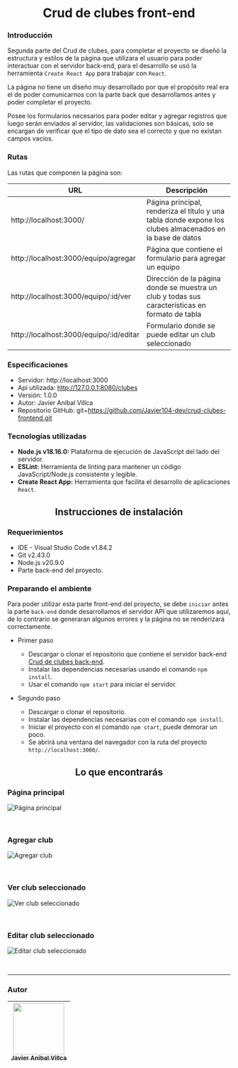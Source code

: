 <h1 align='center'>Crud de clubes front-end</h1>

### Introducción
Segunda parte del Crud de clubes, para completar el proyecto se diseñó la estructura y estilos de la página que utilizara el usuario para poder interactuar con el servidor back-end, para el desarrollo se usó la herramienta `Create React App` para trabajar con `React`.

La página no tiene un diseño muy desarrollado por que el propósito real era el de poder comunicarnos con la parte back que desarrollamos antes y poder completar el proyecto.

Posee los formularios necesarios para poder editar y agregar registros que luego serán enviados al servidor, las validaciones son básicas, solo se encargan de verificar que el tipo de dato sea el correcto y que no existan campos vacíos.

### Rutas
Las rutas que componen la página son:

| URL                                     | Descripción                                                                                               |
| --------------------------------------- | --------------------------------------------------------------------------------------------------------- |
| http://localhost:3000/                  | Página principal, renderiza el título y una tabla donde expone los clubes almacenados en la base de datos |
| http://localhost:3000/equipo/agregar    | Página que contiene el formulario para agregar un equipo                                                  |
| http://localhost:3000/equipo/:id/ver    | Dirección de la página donde se muestra un club y todas sus características en formato de tabla           |
| http://localhost:3000/equipo/:id/editar | Formulario donde se puede editar un club seleccionado                                                     |

### Especificaciones
- Servidor: http://localhost:3000
- Api utilizada: http://127.0.0.1:8080/clubes
- Versión: 1.0.0
- Autor: Javier Anibal Villca
- Repositorio GitHub: git+https://github.com/Javier104-dev/crud-clubes-frontend.git

### Tecnologías utilizadas
- **Node.js v18.16.0:** Plataforma de ejecución de JavaScript del lado del servidor.
- **ESLint:** Herramienta de linting para mantener un código JavaScript/Node.js consistente y legible.
- **Create React App:** Herramienta que facilita el desarrollo de aplicaciones `React`.

<h2 align='center'>Instrucciones de instalación</h2>

### Requerimientos
- IDE - Visual Studio Code v1.84.2
- Git v2.43.0
- Node.js v20.9.0
- Parte back-end del proyecto.

### Preparando el ambiente
Para poder utilizar esta parte front-end del proyecto, se debe `iniciar` antes la parte `back-end` donde desarrollamos el servidor API que utilizaremos aquí, de lo contrario se generaran algunos errores y la página no se renderizará correctamente.

- Primer paso
  - Descargar o clonar el repositorio que contiene el servidor back-end [Crud de clubes back-end](https://github.com/Javier104-dev/crud-clubes-backend.git).
  - Instalar las dependencias necesarias usando el comando `npm install`.
  - Usar el comando `npm start` para iniciar el servidor.

- Segundo paso
  - Descargar o clonar el repositorio.
  - Instalar las dependencias necesarias con el comando `npm install`.
  - Iniciar el proyecto con el comando `npm start`, puede demorar un poco.
  - Se abrirá una ventana del navegador con la ruta del proyecto `http://localhost:3000/`.

<h2 align='center'>Lo que encontrarás</h2>

### Página principal
<p align='left'>
  <img
    alt='Página principal'
    src='https://github.com/Javier104-dev/crud-clubes-frontend/assets/105408069/08e2d683-0f5c-49a2-88d7-1b0a51df0487'
  >
</p>
<br>

### Agregar club
<p align='left'>
  <img
    alt='Agregar club'
    src='https://github.com/Javier104-dev/crud-clubes-frontend/assets/105408069/1847bbe0-b9e6-4230-8d72-141f19391280'
  >
</p>
<br>

### Ver club seleccionado
<p align='left'>
  <img
    alt='Ver club seleccionado'
    src='https://github.com/Javier104-dev/crud-clubes-frontend/assets/105408069/3528a7b4-95ef-488f-a0b4-67423d9af355'
  >
</p>
<br>

### Editar club seleccionado
<p align='left'>
  <img
    alt='Editar club seleccionado'
    src='https://github.com/Javier104-dev/crud-clubes-frontend/assets/105408069/8e7ff93b-f916-4aaf-89e0-41d98a758065'
  >
</p>
<br>

---

### Autor
| [<img src='https://avatars.githubusercontent.com/u/105408069?v=4' width=115><br><sub>Javier Anibal Villca</sub>](https://github.com/Javier104-dev) |
| :------------------------------------------------------------------------------------------------------------------------------------------------: |
